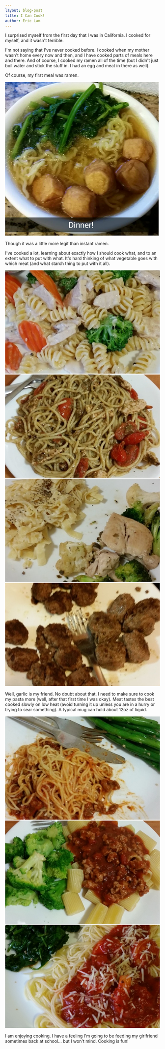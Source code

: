 ```yaml
---
layout: blog-post
title: I Can Cook!
author: Eric Lam
---
```

<p>I surprised myself from the first day that I was in California. I cooked for myself, and it wasn't terrible.</p>
<p>I'm not saying that I've never cooked before. I cooked when my mother wasn't home every now and then, and I have cooked parts of meals here and there. And of course, I cooked my ramen all of the time (but I didn't just boil water and stick the stuff in. I had an egg and meat in there as well).</p>
<p>Of course, my first meal was ramen.</p>

<a href="/images/blog/cali_food_01.png" title="My first meal">
  <img class="img-responsive img-rounded center-block" src="/images/thumbs/cali_food_01.png" style="max-width:500px;"/>
</a>

<p>Though it was a little more legit than instant ramen.</p>
<p>I've cooked a lot, learning about exactly how I should cook what, and to an extent what to put with what. It's hard thinking of what vegetable goes with which meat (and what starch thing to put with it all).</p>

<div class="row">
  <div class="col-sm-6">
    <a href="/images/blog/cali_food_06.jpg" title="Chicken alfredo. It was great">
      <img class="img-responsive img-thumbnail center-block" src="/images/thumbs/cali_food_06.jpg">
    </a>
  </div>
  <div class="col-sm-6">
    <a href="/images/blog/cali_food_03.jpg" title="Pesto and chicken">
      <img class="img-responsive img-thumbnail center-block" src="/images/thumbs/cali_food_03.jpg">
    </a>
  </div>
</div>

<div class="row">
  <div class="col-sm-6">
    <a href="/images/blog/cali_food_05.jpg" title="Pollo y Knorr alfredo">
      <img class="img-responsive img-thumbnail center-block" src="/images/thumbs/cali_food_05.jpg">
    </a>
  </div>
  <div class="col-sm-6">
    <a href="/images/blog/cali_food_04.jpg" title="Meatballs! Best were on the right">
      <img class="img-responsive img-thumbnail center-block" src="/images/thumbs/cali_food_04.jpg">
    </a>
  </div>
</div>

<p>Well, garlic is my friend. No doubt about that. I need to make sure to cook my pasta more (well, after that first time I was okay). Meat tastes the best cooked slowly on low heat (avoid turning it up unless you are in a hurry or trying to sear something). A typical mug can hold about 12oz of liquid.</p>

<div class="row">
  <div class="col-sm-6">
    <a href="/images/blog/cali_food_07.jpg" title="First time with onions and garlic. Must-haves!">
      <img class="img-responsive img-thumbnail center-block" src="/images/thumbs/cali_food_07.jpg">
    </a>
  </div>
  <div class="col-sm-6">
    <a href="/images/blog/cali_food_02.jpg" title="Turkey and undercooked pasta">
      <img class="img-responsive img-thumbnail center-block" src="/images/thumbs/cali_food_02.jpg">
    </a>
  </div>
</div>

<a href="/images/blog/cali_food_08.jpg" title="Shrimp in my pasta!">
  <img class="img-responsive img-thumbnail center-block" src="/images/thumbs/cali_food_08.jpg">
</a>

<p>I am enjoying cooking. I have a feeling I'm going to be feeding my girlfriend sometimes back at school... but I won't mind. Cooking is fun!</p>
